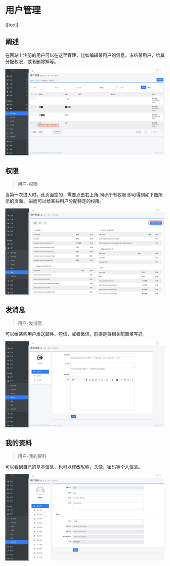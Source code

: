 # 用户管理

[[toc]]

## 阐述

在网站上注册的用户可以在这里管理，比如编辑某用户的信息，冻结某用户，给其分配权限，或者删除掉等。

![](admin-doc/user.jpg)

## 权限

> 用户-权限

当第一次进入时，此页面空的，需要点击右上角 同步所有权限 即可得到如下图所示的页面，
进而可以给某些用户分配特定的权限。

![](admin-doc/user3.jpg)

## 发消息

> 用户-发消息

可以给某些用户发送邮件、短信，或者微信，前提是将相关配置填写好。

![](admin-doc/user2.jpg)

## 我的资料

> 用户-我的资料

可以看到自己的基本信息，也可以修改昵称，头像，密码等个人信息。

![](admin-doc/user4.jpg)